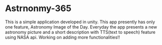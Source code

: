 # Astrnonmy-365
This is a simple application developed in unity.
This app presently has only one feature, Astronomy Image of the Day. Everyday the app presents a new astronomy picture and a short description with TTS(text to speech) feature using NASA api. Working on adding more functionalities!!
